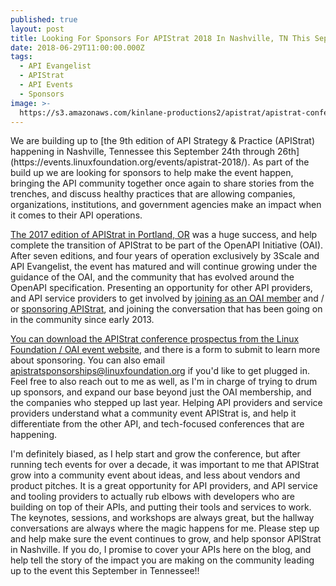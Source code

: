 ```yaml
---
published: true
layout: post
title: Looking For Sponsors For APIStrat 2018 In Nashville, TN This September
date: 2018-06-29T11:00:00.000Z
tags:
  - API Evangelist
  - APIStrat
  - API Events
  - Sponsors
image: >-
  https://s3.amazonaws.com/kinlane-productions2/apistrat/apistrat-conference-sponsorship-prospectus.png
---
```

<p></p>We are building up to [the 9th edition of API Strategy & Practice (APIStrat) happening in Nashville, Tennessee this September 24th through 26th](https://events.linuxfoundation.org/events/apistrat-2018/). As part of the build up we are looking for sponsors to help make the event happen, bringing the API community together once again to share stories from the trenches, and discuss healthy practices that are allowing companies, organizations, institutions, and government agencies make an impact when it comes to their API operations.

[The 2017 edition of APIStrat in Portland, OR](http://events17.linuxfoundation.org/events/apistrat) was a huge success, and help complete the transition of APIStrat to be part of the OpenAPI Initiative (OAI). After seven editions, and four years of operation exclusively by 3Scale and API Evangelist, the event has matured and will continue growing under the guidance of the OAI, and the community that has evolved around the OpenAPI specification. Presenting an opportunity for other API providers, and API service providers to get involved by [joining as an OAI member](https://www.openapis.org/membership/join) and / or [sponsoring APIStrat](https://events.linuxfoundation.org/events/apistrat-2018/sponsor/), and joining the conversation that has been going on in the community since early 2013.

[You can download the APIStrat conference prospectus from the Linux Foundation / OAI event website](https://events.linuxfoundation.org/events/apistrat-2018/sponsor/), and there is a form to submit to learn more about sponsoring. You can also email  apistratsponsorships@linuxfoundation.org if you'd like to get plugged in. Feel free to also reach out to me as well, as I'm in charge of trying to drum up sponsors, and expand our base beyond just the OAI membership, and the companies who stepped up last year. Helping API providers and service providers understand what a community event APIStrat is, and help it differentiate from the other API, and tech-focused conferences that are happening.

I'm definitely biased, as I help start and grow the conference, but after running tech events for over a decade, it was important to me that APIStrat grow into a community event about ideas, and less about vendors and product pitches. It is a great opportunity for API providers, and API service and tooling providers to actually rub elbows with developers who are building on top of their APIs, and putting their tools and services to work. The keynotes, sessions, and workshops are always great, but the hallway conversations are always where the magic happens for me. Please step up and help make sure the event continues to grow, and help sponsor APIStrat in Nashville. If you do, I promise to cover your APIs here on the blog, and help tell the story of the impact you are making on the community leading up to the event this September in Tennessee!!
